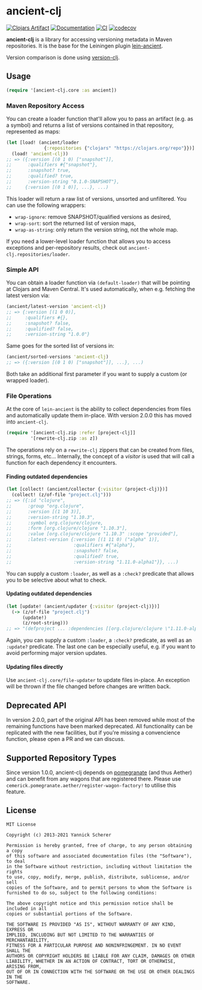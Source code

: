 # ancient-clj

[![Clojars Artifact](https://img.shields.io/clojars/v/ancient-clj.svg)](https://clojars.org/ancient-clj)
[![Documentation](https://cljdoc.org/badge/ancient-clj/ancient-clj)](https://cljdoc.org/d/ancient-clj/ancient-clj/CURRENT)
[![CI](https://github.com/xsc/ancient-clj/workflows/CI/badge.svg?branch=master)](https://github.com/xsc/ancient-clj/actions/workflows/ci.yml)
[![codecov](https://codecov.io/gh/xsc/ancient-clj/branch/master/graph/badge.svg?token=GLSK1G95TX)](https://codecov.io/gh/xsc/ancient-clj)

__ancient-clj__ is a library for accessing versioning metadata in Maven repositories.
It is the base for the Leiningen plugin [lein-ancient](https://github.com/xsc/lein-ancient).

Version comparison is done using [version-clj](https://github.com/xsc/version-clj).

## Usage

```clojure
(require '[ancient-clj.core :as ancient])
```

### Maven Repository Access

You can create a loader function that'll allow you to pass an artifact (e.g. as
a symbol) and returns a list of versions contained in that repository,
represented as maps:

```clojure
(let [load! (ancient/loader
              {:repositories {"clojars" "https://clojars.org/repo"}})]
  (load! 'ancient-clj))
;; => ({:version [(0 1 0) ["snapshot"]],
;;      :qualifiers #{"snapshot"},
;;      :snapshot? true,
;;      :qualified? true,
;;      :version-string "0.1.0-SNAPSHOT"},
;;     {:version [(0 1 0)], ...}, ...)
```

This loader will return a raw list of versions, unsorted and unfiltered. You can
use the following wrappers:

- `wrap-ignore`: remove SNAPSHOT/qualified versions as desired,
- `wrap-sort`: sort the returned list of version maps,
- `wrap-as-string`: only return the version string, not the whole map.

If you need a lower-level loader function that allows you to access exceptions
and per-repository results, check out `ancient-clj.repositories/loader`.

### Simple API

You can obtain a loader function via `(default-loader)` that will be pointing at
Clojars and Maven Central. It's used automatically, when e.g. fetching the
latest version via:

```clojure
(ancient/latest-version 'ancient-clj)
;; => {:version [(1 0 0)],
;;     :qualifiers #{},
;;     :snapshot? false,
;;     :qualified? false,
;;     :version-string "1.0.0"}
```

Same goes for the sorted list of versions in:

```clojure
(ancient/sorted-versions 'ancient-clj)
;; => ({:version [(0 1 0) ["snapshot"]], ...}, ...)
```

Both take an additional first parameter if you want to supply a custom (or
wrapped loader).

### File Operations

At the core of `lein-ancient` is the ability to collect dependencies from
files and automatically update them in-place. With version 2.0.0 this has moved
into `ancient-clj`.

```clojure
(require '[ancient-clj.zip :refer [project-clj]]
         '[rewrite-clj.zip :as z])
```

The operations rely on a `rewrite-clj` zippers that can be created from files,
strings, forms, etc... Internally, the concept of a _visitor_ is used that will
call a function for each dependency it encounters.

#### Finding outdated dependencies

```clojure
(let [collect! (ancient/collector {:visitor (project-clj)})]
  (collect! (z/of-file "project.clj")))
;; => ({:id "clojure",
;;      :group "org.clojure",
;;      :version [(1 10 3)],
;;      :version-string "1.10.3",
;;      :symbol org.clojure/clojure,
;;      :form [org.clojure/clojure "1.10.3"],
;;      :value [org.clojure/clojure "1.10.3" :scope "provided"],
;;      :latest-version {:version [(1 11 0) ("alpha" 1)],
;;                       :qualifiers #{"alpha"},
;;                       :snapshot? false,
;;                       :qualified? true,
;;                       :version-string "1.11.0-alpha1"}}, ...)
```

You can supply a custom `:loader`, as well as a `:check?` predicate that allows
you to be selective about what to check.

#### Updating outdated dependencies

```clojure
(let [update! (ancient/updater {:visitor (project-clj)})]
  (-> (z/of-file "project.clj")
      (update!)
      (z/root-string)))
;; => "(defproject ... :dependencies [[org.clojure/clojure \"1.11.0-alpha1\" :scope \"provided\"]\n ...)"
```

Again, you can supply a custom `:loader`, a `:check?` predicate, as well as an
`:update?` predicate. The last one can be especially useful, e.g. if you want
to avoid performing major version updates.

#### Updating files directly

Use `ancient-clj.core/file-updater` to update files in-place. An exception will
be thrown if the file changed before changes are written back.

## Deprecated API

In version 2.0.0, part of the original API has been removed while most of the
remaining functions have been marked deprecated. All functionality can be
replicated with the new facilities, but if you're missing a convencience
function, please open a PR and we can discuss.

## Supported Repository Types

Since version 1.0.0, ancient-clj depends on [pomegranate][] (and thus Aether)
and can benefit from any wagons that are registered there. Please use
`cemerick.pomegranate.aether/register-wagon-factory!` to utilise this feature.

[pomegranate]: https://github.com/clj-commons/pomegranate

## License

```
MIT License

Copyright (c) 2013-2021 Yannick Scherer

Permission is hereby granted, free of charge, to any person obtaining a copy
of this software and associated documentation files (the "Software"), to deal
in the Software without restriction, including without limitation the rights
to use, copy, modify, merge, publish, distribute, sublicense, and/or sell
copies of the Software, and to permit persons to whom the Software is
furnished to do so, subject to the following conditions:

The above copyright notice and this permission notice shall be included in all
copies or substantial portions of the Software.

THE SOFTWARE IS PROVIDED "AS IS", WITHOUT WARRANTY OF ANY KIND, EXPRESS OR
IMPLIED, INCLUDING BUT NOT LIMITED TO THE WARRANTIES OF MERCHANTABILITY,
FITNESS FOR A PARTICULAR PURPOSE AND NONINFRINGEMENT. IN NO EVENT SHALL THE
AUTHORS OR COPYRIGHT HOLDERS BE LIABLE FOR ANY CLAIM, DAMAGES OR OTHER
LIABILITY, WHETHER IN AN ACTION OF CONTRACT, TORT OR OTHERWISE, ARISING FROM,
OUT OF OR IN CONNECTION WITH THE SOFTWARE OR THE USE OR OTHER DEALINGS IN THE
SOFTWARE.
```
